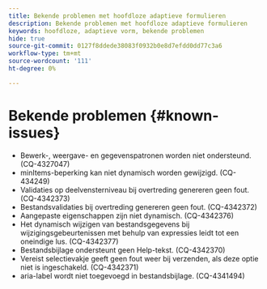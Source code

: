 ```yaml
---
title: Bekende problemen met hoofdloze adaptieve formulieren
description: Bekende problemen met hoofdloze adaptieve formulieren
keywords: hoofdloze, adaptieve vorm, bekende problemen
hide: true
source-git-commit: 0127f8ddede38083f0932b0e8d7efdd0dd77c3a6
workflow-type: tm+mt
source-wordcount: '111'
ht-degree: 0%

---
```



# Bekende problemen {#known-issues}

* Bewerk-, weergave- en gegevenspatronen worden niet ondersteund. (CQ-4327047)
* minItems-beperking kan niet dynamisch worden gewijzigd. (CQ-434249)
* Validaties op deelvensterniveau bij overtreding genereren geen fout. (CQ-4342373)
* Bestandsvalidaties bij overtreding genereren geen fout. (CQ-4342372)
* Aangepaste eigenschappen zijn niet dynamisch. (CQ-4342376)
* Het dynamisch wijzigen van bestandsgegevens bij wijzigingsgebeurtenissen met behulp van expressies leidt tot een oneindige lus. (CQ-4342377)
* Bestandsbijlage ondersteunt geen Help-tekst. (CQ-4342370)
* Vereist selectievakje geeft geen fout weer bij verzenden, als deze optie niet is ingeschakeld. (CQ-4342371)
* aria-label wordt niet toegevoegd in bestandsbijlage. (CQ-4341494)
